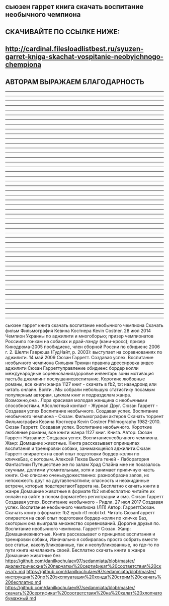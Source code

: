 сьюзен гаррет книга скачать воспитание необычного чемпиона
--------------------------------------------------
СКАЧИВАЙТЕ ПО ССЫЛКЕ НИЖЕ:
--------------------------------------------------
http://cardinal.filesloadlistbest.ru/syuzen-garret-kniga-skachat-vospitanie-neobyichnogo-chempiona
--------------------------------------------------
АВТОРАМ ВЫРАЖАЕМ БЛАГОДАРНОСТЬ
--------------------------------------------------
--------------------------------------------------
--------------------------------------------------
--------------------------------------------------
--------------------------------------------------
--------------------------------------------------
--------------------------------------------------
--------------------------------------------------
--------------------------------------------------
--------------------------------------------------
--------------------------------------------------
--------------------------------------------------
--------------------------------------------------
--------------------------------------------------
--------------------------------------------------
--------------------------------------------------
--------------------------------------------------
--------------------------------------------------
--------------------------------------------------
--------------------------------------------------
--------------------------------------------------
--------------------------------------------------
--------------------------------------------------
--------------------------------------------------
--------------------------------------------------
--------------------------------------------------
--------------------------------------------------
--------------------------------------------------
--------------------------------------------------
--------------------------------------------------
--------------------------------------------------
--------------------------------------------------
--------------------------------------------------
--------------------------------------------------
--------------------------------------------------
--------------------------------------------------
--------------------------------------------------
--------------------------------------------------
--------------------------------------------------
--------------------------------------------------
--------------------------------------------------
--------------------------------------------------
--------------------------------------------------
--------------------------------------------------
--------------------------------------------------
--------------------------------------------------
--------------------------------------------------
--------------------------------------------------
--------------------------------------------------
--------------------------------------------------
сьюзен гаррет книга скачать воспитание необычного чемпиона Скачать фильм Фильмография Кевина Костнера  Kevin Costner. 28 июл 2014  Чемпион Украины по аджилити и многоборью;  призер чемпионатов Россиипо гонкам на собаках и драй-лэнду (кани-кросс);  призер Кинодрома-2005 пообидиенс, член сборной России по обидиенс 2006 г. 2. Шелти Гаврюша (ГудНайт, р. 2003):  выступает на соревнованиях по аджилити. 14 май 2009  Сюзан Гарретт. Создавая успех. Воспитание необычного чемпиона Сильвия Тркман правила дрессировка видео аджилити Сюзан Гарреттуправление обидиенс бордер колли международные соревнованияздоровье инвентарь зоны мотивация пастьба джампинг послушаниевоспитание. Короткие любовные романы, все книги жанра  1127 книг - скачать в fb2, txt наандроид или читать онлайн. Войти . Мы собрали небольшую статистику посамым популярным авторам, циклам книг и подразделам жанра. Возможно,она . Лора  красивая молодая женщина с необычными способностями. Абсолютный контакт - Журнал Друг. Сюзан Гарретт - Создавая успех Воспитание необычного. Создавая успех. Воспитание необычного чемпиона - Сюзан. Фильмографии актеров  Скачать торрент Фильмография Кевина Костнера Kevin Costner Philmography 1982-2010. Сюзан Гарретт. Создавая успех. Воспитание необычного. Короткие любовные романы, все книги жанра  1127 книг. Книга. Автор: Сюзан Гарретт Название: Создавая успех. Воспитаниенеобычного чемпиона. Жанр: Домашние животные. Книга рассказывает опринципах воспитания и тренировки собаки, занимающейся аджилити.Сюзан Гарретт опирается на свой опыт подготовки бордер-колли по кличкеБаз, с которым. Алексей Пехов Вьюга теней - Лаборатория Фантастики
Путешествие же по залам Храд Спайна мне не показалось скучным, долгими утомительным, хотя и занимает приличную часть книги. Оно описано оченьхудожественно: разнообразие залов, их непохожесть друг на другавпечатлили; опасность и неожиданные встречи, которые подстерегаютГаррета на. Бесплатно скачать книги в жанре Домашние животные в формате fb2 илибесплатно читайте их онлайн на сайте  в поном форматебез регистрации и смс. Сюзан Гарретт Создавая успех. Воспитание необычного  - Ридли. 27 июл 2017  Создавая успех. Воспитание необычного чемпиона (ЛП)  Автор: ГарреттСюзан. Скачать книгу в формате: fb2 epub rtf mobi txt. Читать  СюзанГарретт опирается на свой опыт подготовки бордер-колли по кличке Баз, скоторым она выиграла множество соревнований. Дорогие друзья по. Воспитание необычного чемпиона. Гарретт Сюзан. Жанр: Домашниеживотные. Книга рассказывает о принципах воспитания и тренировки собаки,  Изначально я собиралась просто собрать вместе все статьи, какопубликованные, так и неопубликованные, но где-то по пути книга началажить своей. Бесплатно скачать книги в жанре Домашние животные без
https://github.com/danilkochulaev97/sedanmiata/blob/master/диэлектрические%20перчатки%20сертификат%20соответствия%20скачать.md
https://github.com/danilkochulaev97/sedanmiata/blob/master/инструкция%20по%20эксплуатации%20хонда%20стрим%20скачать%20бесплатно.md
https://github.com/danilkochulaev97/sedanmiata/blob/master/скачать%20сертификат%20соответствия%20на%20халат%20хлопчатобумажный.md
